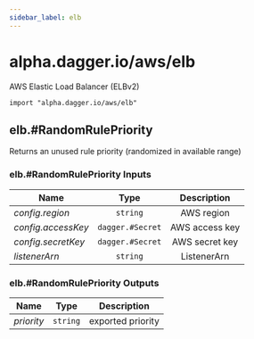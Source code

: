 ```yaml
---
sidebar_label: elb
---
```


# alpha.dagger.io/aws/elb

AWS Elastic Load Balancer (ELBv2)

```cue
import "alpha.dagger.io/aws/elb"
```

## elb.#RandomRulePriority

Returns an unused rule priority (randomized in available range)

### elb.#RandomRulePriority Inputs

| Name                 | Type                | Description        |
| -------------        |:-------------:      |:-------------:     |
|*config.region*       | `string`            |AWS region          |
|*config.accessKey*    | `dagger.#Secret`    |AWS access key      |
|*config.secretKey*    | `dagger.#Secret`    |AWS secret key      |
|*listenerArn*         | `string`            |ListenerArn         |

### elb.#RandomRulePriority Outputs

| Name             | Type              | Description         |
| -------------    |:-------------:    |:-------------:      |
|*priority*        | `string`          |exported priority    |
